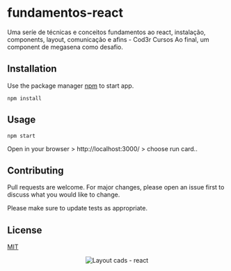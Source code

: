 # fundamentos-react 

Uma seríe de técnicas e conceitos fundamentos ao react, instalação, components, layout, comunicação e afins - Cod3r Cursos 
Ao final, um component de megasena como desafio.

## Installation

Use the package manager [npm](https://www.npmjs.com/) to start app.

```gitbash
npm install
```

## Usage

```gitbash
npm start
```
 Open in your browser > http://localhost:3000/ > choose run card.. 

## Contributing
Pull requests are welcome. For major changes, please open an issue first to discuss what you would like to change.

Please make sure to update tests as appropriate.

## License
[MIT](https://choosealicense.com/licenses/mit/)

<p align="center">
  <img src="https://i.imgur.com/BuKU3uV.png" alt="Layout cads - react"/>
</p>
